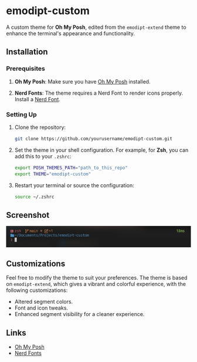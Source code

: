 # emodipt-custom

A custom theme for **Oh My Posh**, edited from the `emodipt-extend` theme to enhance the terminal's appearance and functionality.

## Installation

### Prerequisites
1. **Oh My Posh**: Make sure you have [Oh My Posh](https://github.com/JanDeDobbeleer/oh-my-posh) installed.

2. **Nerd Fonts**: The theme requires a Nerd Font to render icons properly. Install a [Nerd Font](https://www.nerdfonts.com/font-downloads).

### Setting Up
1. Clone the repository:
   ```bash
   git clone https://github.com/yourusername/emodipt-custom.git
   ```
2. Set the theme in your shell configuration. For example, for **Zsh**, you can add this to your `.zshrc`:
   ```bash
   export POSH_THEMES_PATH="path_to_this_repo"
   export THEME="emodipt-custom"
   ```
3. Restart your terminal or source the configuration:
   ```bash
   source ~/.zshrc
   ```

## Screenshot

![Emodipt Custom Theme Screenshot](screenshot.png)

## Customizations
Feel free to modify the theme to suit your preferences. The theme is based on `emodipt-extend`, which gives a vibrant and colorful experience, with the following customizations:
- Altered segment colors.
- Font and icon tweaks.
- Enhanced segment visibility for a cleaner experience.

## Links
- [Oh My Posh](https://github.com/JanDeDobbeleer/oh-my-posh)
- [Nerd Fonts](https://www.nerdfonts.com/font-downloads)